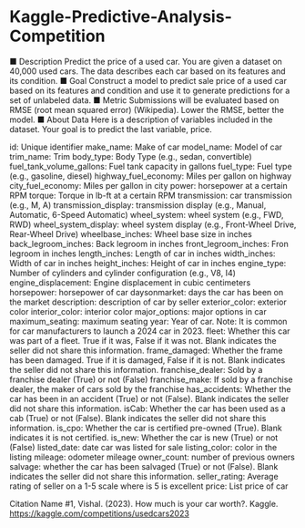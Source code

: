 # Kaggle-Predictive-Analysis-Competition
■ Description
Predict the price of a used car. You are given a dataset on 40,000 used cars. The data describes each car based on its features and its condition.
■ Goal
Construct a model to predict sale price of a used car based on its features and condition and use it to generate predictions for a set of unlabeled data.
■ Metric
Submissions will be evaluated based on RMSE (root mean squared error) (Wikipedia). Lower the RMSE, better the model.
■ About Data
Here is a description of variables included in the dataset. Your goal is to predict the last variable, price.

id: Unique identifier
make_name: Make of car
model_name: Model of car
trim_name: Trim
body_type: Body Type (e.g., sedan, convertible)
fuel_tank_volume_gallons: Fuel tank capacity in gallons
fuel_type: Fuel type (e.g., gasoline, diesel)
highway_fuel_economy: Miles per gallon on highway
city_fuel_economy: Miles per gallon in city
power: horsepower at a certain RPM
torque: Torque in lb-ft at a certain RPM
transmission: car transmission (e.g., M, A)
transmission_display: transmission display (e.g., Manual, Automatic, 6-Speed Automatic)
wheel_system: wheel system (e.g., FWD, RWD)
wheel_system_display: wheel system display (e.g., Front-Wheel Drive, Rear-Wheel Drive)
wheelbase_inches: Wheel base size in inches
back_legroom_inches: Back legroom in inches
front_legroom_inches: Fron legroom in inches
length_inches: Length of car in inches
width_inches: Width of car in inches
height_inches: Height of car in inches
engine_type: Number of cylinders and cylinder configuration (e.g., V8, I4)
engine_displacement: Engine displacement in cubic centimeters
horsepower: horsepower of car
daysonmarket: days the car has been on the market
description: description of car by seller
exterior_color: exterior color
interior_color: interior color
major_options: major options in car
maximum_seating: maximum seating
year: Year of car. Note: It is common for car manufacturers to launch a 2024 car in 2023.
fleet: Whether this car was part of a fleet. True if it was, False if it was not. Blank indicates the seller did not share this information.
frame_damaged: Whether the frame has been damaged. True if it is damaged, False if it is not. Blank indicates the seller did not share this information.
franchise_dealer: Sold by a franchise dealer (True) or not (False)
franchise_make: If sold by a franchise dealer, the maker of cars sold by the franchise
has_accidents: Whether the car has been in an accident (True) or not (False). Blank indicates the seller did not share this information.
isCab: Whether the car has been used as a cab (True) or not (False). Blank indicates the seller did not share this information.
is_cpo: Whether the car is certified pre-owned (True). Blank indicates it is not certified.
is_new: Whether the car is new (True) or not (False)
listed_date: date car was listed for sale
listing_color: color in the listing
mileage: odometer mileage
owner_count: number of previous owners
salvage: whether the car has been salvaged (True) or not (False). Blank indicates the seller did not share this information.
seller_rating: Average rating of seller on a 1-5 scale where is 5 is excellent
price: List price of car

Citation
Name #1, Vishal. (2023). How much is your car worth?. Kaggle. https://kaggle.com/competitions/usedcars2023
